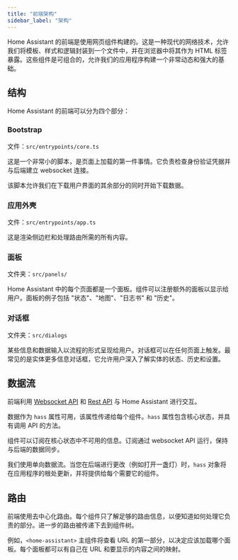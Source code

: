 ```yaml
---
title: "前端架构"
sidebar_label: "架构"
---
```


Home Assistant 的前端是使用网页组件构建的。这是一种现代的网络技术，允许我们将模板、样式和逻辑封装到一个文件中，并在浏览器中将其作为 HTML 标签暴露。这些组件是可组合的，允许我们的应用程序构建一个非常动态和强大的基础。

## 结构

Home Assistant 的前端可以分为四个部分：

### Bootstrap

文件：`src/entrypoints/core.ts`

这是一个非常小的脚本，是页面上加载的第一件事情。它负责检查身份验证凭据并与后端建立 websocket 连接。

该脚本允许我们在下载用户界面的其余部分的同时开始下载数据。

### 应用外壳

文件：`src/entrypoints/app.ts`

这是渲染侧边栏和处理路由所需的所有内容。

### 面板

文件夹：`src/panels/`

Home Assistant 中的每个页面都是一个面板。组件可以注册额外的面板以显示给用户。面板的例子包括 "状态"、"地图"、"日志书" 和 "历史"。

### 对话框

文件夹：`src/dialogs`

某些信息和数据输入以流程的形式呈现给用户。对话框可以在任何页面上触发。最常见的是实体更多信息对话框，它允许用户深入了解实体的状态、历史和设置。

## 数据流

前端利用 [Websocket API](api/websocket.md) 和 [Rest API](api/rest.md) 与 Home Assistant 进行交互。

数据作为 `hass` 属性可用，该属性传递给每个组件。`hass` 属性包含核心状态，并具有调用 API 的方法。

组件可以订阅在核心状态中不可用的信息。订阅通过 websocket API 运行，保持与后端的数据同步。

我们使用单向数据流。当您在后端进行更改（例如打开一盏灯）时，`hass` 对象将在应用程序的根处更新，并将提供给每个需要它的组件。

## 路由

前端使用去中心化路由。每个组件只了解足够的路由信息，以便知道如何处理它负责的部分。进一步的路由被传递下去到组件树。

例如，`<home-assistant>` 主组件将查看 URL 的第一部分，以决定应该加载哪个面板。每个面板都可以有自己在 URL 和要显示的内容之间的映射。